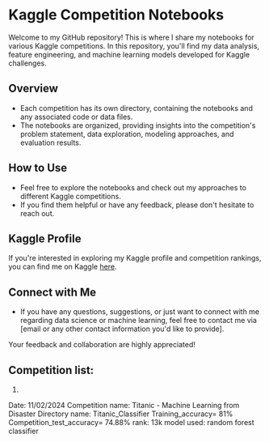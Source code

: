 # Kaggle Competition Notebooks

Welcome to my GitHub repository! This is where I share my notebooks for various Kaggle competitions. In this repository, you'll find my data analysis, feature engineering, and machine learning models developed for Kaggle challenges. 

## Overview
- Each competition has its own directory, containing the notebooks and any associated code or data files.
- The notebooks are organized, providing insights into the competition's problem statement, data exploration, modeling approaches, and evaluation results.

## How to Use
- Feel free to explore the notebooks and check out my approaches to different Kaggle competitions.
- If you find them helpful or have any feedback, please don't hesitate to reach out.

## Kaggle Profile
If you're interested in exploring my Kaggle profile and competition rankings, you can find me on Kaggle [here](https://www.kaggle.com/pushkinjain).

## Connect with Me
- If you have any questions, suggestions, or just want to connect with me regarding data science or machine learning, feel free to contact me via [email or any other contact information you'd like to provide].

Your feedback and collaboration are highly appreciated!

## Competition list:

1)
Date: 11/02/2024
Competition name: Titanic - Machine Learning from Disaster
Directory name: Titanic_Classifier
Training_accuracy= 81%
Competition_test_accuracy= 74.88%
rank: 13k
model used: random forest classifier
